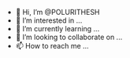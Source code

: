- 👋 Hi, I’m @POLURITHESH
- 👀 I’m interested in ...
- 🌱 I’m currently learning ...
- 💞️ I’m looking to collaborate on ...
- 📫 How to reach me ...

<!---
POLURITHESH/POLURITHESH is a ✨ special ✨ repository because its `README.md` (this file) appears on your GitHub profile.
You can click the Preview link to take a look at your changes.
--->
